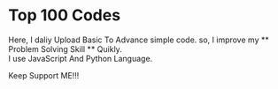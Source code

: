 # Top 100 Codes
Here, I daliy Upload Basic To Advance simple code. so, I improve my ** Problem Solving Skill ** Quikly.
<br>
I use JavaScript And Python Language.

Keep Support ME!!!
